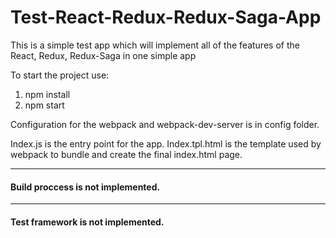# Test-React-Redux-Redux-Saga-App
This is a simple test app which will implement all of the features of the React, Redux, Redux-Saga in one simple app

To start the project use:
1. npm install
2. npm start

Configuration for the webpack and webpack-dev-server is in config folder.

Index.js is the entry point for the app.
Index.tpl.html is the template used by webpack to bundle and create the final index.html page.

---
#### Build proccess is not implemented. 

---
#### Test framework is not implemented.
